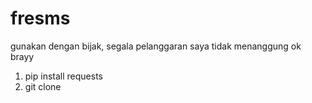 # fresms

gunakan dengan bijak, segala pelanggaran saya tidak menanggung ok brayy
1. pip install requests
2. git clone 
